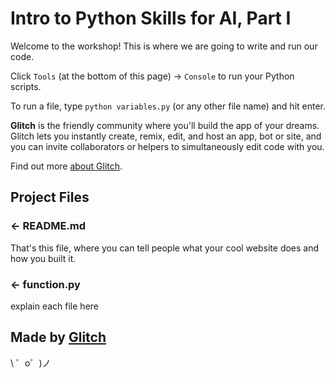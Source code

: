 Intro to Python Skills for AI, Part I 
=================

Welcome to the workshop! This is where we are going to write and run our code. 

Click `Tools` (at the bottom of this page) -> `Console` to run your Python scripts. 

To run a file, type `python variables.py` (or any other file name) and hit enter.

**Glitch** is the friendly community where you'll build the app of your dreams. Glitch lets you instantly create, remix, edit, and host an app, bot or site, and you can invite collaborators or helpers to simultaneously edit code with you.

Find out more [about Glitch](https://glitch.com/about).


Project Files
------------

### ← README.md

That's this file, where you can tell people what your cool website does and how you built it.

### ← function.py

explain each file here 



Made by [Glitch](https://glitch.com/)
-------------------

\ ゜o゜)ノ
